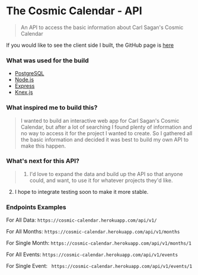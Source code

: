 # The Cosmic Calendar - API

> An API to access the basic information about Carl Sagan's Cosmic Calendar

If you would like to see the client side I built, the GitHub page is [here](https://github.com/brandonb81/The-Cosmic-Calendar-Client)

### What was used for the build

- [PostgreSQL](https://www.postgresql.org/)
- [Node.js](https://nodejs.org/en/)
- [Express](http://expressjs.com/)
- [Knex.js](http://knexjs.org/)

### What inspired me to build this?

> I wanted to build an interactive web app for Carl Sagan's Cosmic Calendar, but after a lot of searching I found plenty of information and no way to access it for the project I wanted to create.  So I gathered all the basic information and decided it was best to build my own API to make this happen.

### What's next for this API?

> 1. I'd love to expand the data and build up the API so that anyone could, and want, to use it for whatever projects they'd like.
2. I hope to integrate testing soon to make it more stable.

### Endpoints Examples

For All Data:
`https://cosmic-calendar.herokuapp.com/api/v1/`


For All Months:
`https://cosmic-calendar.herokuapp.com/api/v1/months`

For Single Month:
`https://cosmic-calendar.herokuapp.com/api/v1/months/1`

For All Events:
`https://cosmic-calendar.herokuapp.com/api/v1/events`

For Single Event: ` https://cosmic-calendar.herokuapp.com/api/v1/events/1`
